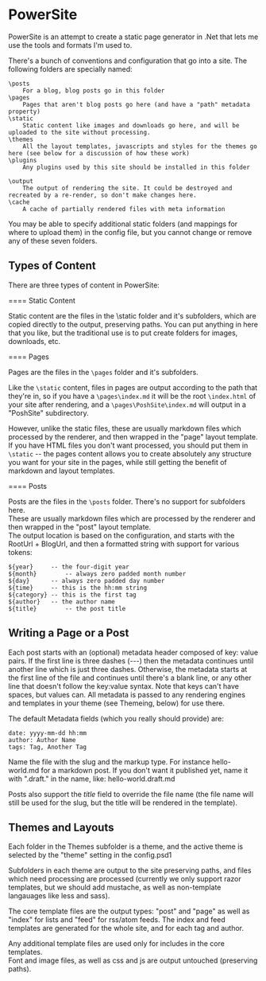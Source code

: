 ﻿PowerSite
=========

PowerSite is an attempt to create a static page generator in .Net that lets me use the tools and formats I'm used to.

There's a bunch of conventions and configuration that go into a site. The following folders are specially named:


    \posts
        For a blog, blog posts go in this folder
    \pages
        Pages that aren't blog posts go here (and have a "path" metadata property)
    \static
        Static content like images and downloads go here, and will be uploaded to the site without processing.
    \themes
        All the layout templates, javascripts and styles for the themes go here (see below for a discussion of how these work)
    \plugins
        Any plugins used by this site should be installed in this folder

    \output
        The output of rendering the site. It could be destroyed and recreated by a re-render, so don't make changes here.
    \cache
        A cache of partially rendered files with meta information

You may be able to specify additional static folders (and mappings for where to upload them) in the config file, but you cannot change or remove any of these seven folders.


Types of Content
----------------

There are three types of content in PowerSite:

==== Static Content

Static content are the files in the \static folder and it's subfolders, which are copied directly to the output, preserving paths. 
You can put anything in here that you like, but the traditional use is to put create folders for images, downloads, etc.


==== Pages

Pages are the files in the `\pages` folder and it's subfolders. 

Like the `\static` content, files in pages are output according to the path that they're in, 
so if you have a `\pages\index.md` it will be the root `\index.html` of your site after rendering, 
and a `\pages\PoshSite\index.md` will output in a "PoshSite" subdirectory.

However, unlike the static files, these are usually markdown files which processed by the renderer, 
and then wrapped in the "page" layout template. If you have HTML files you don't want processed, 
you should put them in `\static`  -- the pages content allows you to create absolutely any structure 
you want for your site in the pages, while still getting the benefit of markdown and layout templates.


==== Posts

Posts are the files in the `\posts` folder.  There's no support for subfolders here.  
These are usually markdown files which are processed by the renderer and then wrapped in the "post" layout template.  
The output location is based on the configuration, and starts with the RootUrl + BlogUrl,
and then a formatted string with support for various tokens:

	${year}		-- the four-digit year
	${month}		-- always zero padded month number
	${day}		-- always zero padded day number
	${time}		-- this is the hh:mm string
	${category}	-- this is the first tag
	${author}	-- the author name
	${title}		-- the post title

Writing a Page or a Post
------------------------

Each post starts with an (optional) metadata header composed of key: value pairs. If the first line is three dashes 
(---) then the metadata continues until another line which is just three dashes. Otherwise, the metadata starts at 
the first line of the file and continues until there's a blank line, or any other line that doesn't follow the 
key:value syntax. Note that keys can't have spaces, but values can.  All metadata is passed to any rendering engines 
and templates in your theme (see Themeing, below) for use there.

The default Metadata fields (which you really should provide) are:

    date: yyyy-mm-dd hh:mm
    author: Author Name
    tags: Tag, Another Tag

Name the file with the slug and the markup type. For instance hello-world.md for a markdown post.
If you don't want it published yet, name it with ".draft." in the name, like: hello-world.draft.md

Posts also support the *title* field to override the file name (the file name will still be used for the slug, 
but the title will be rendered in the template).

Themes and Layouts
------------------

Each folder in the Themes subfolder is a theme, and the active theme is selected by the "theme" setting in the config.psd1

Subfolders in each theme are output to the site preserving paths, and files which need processing are processed
(currently we only support razor templates, but we should add mustache, as well as non-template langauages like less and sass).

The core template files are the output types: "post" and "page" as well as "index" for lists and "feed" for rss/atom feeds.
The index and feed templates are generated for the whole site, and for each tag and author.

Any additional template files are used only for includes in the core templates.  
Font and image files, as well as css and js are output untouched (preserving paths).

